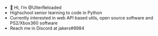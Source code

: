 - 👋 Hi, I’m @UlterReloaded
- Highschool senior learning to code in Python
- Currently interested in web API based utils, open source software and PS2/Xbox360 software
- Reach me in Discord at jakers#8984
